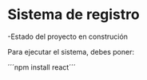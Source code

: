 <h1>Sistema de registro</h1>

-Estado del proyecto en construción

Para ejecutar el sistema, debes poner:

´´´npm install react´´´
